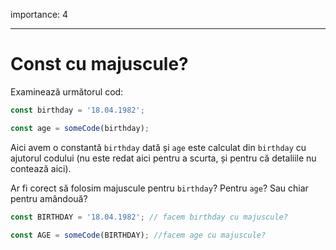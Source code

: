 importance: 4

---

# Const cu majuscule?

Examinează următorul cod:

```js
const birthday = '18.04.1982';

const age = someCode(birthday);
```

Aici avem o constantă `birthday` dată și `age` este calculat din  `birthday` cu ajutorul codului (nu este redat aici pentru a scurta, și pentru că detaliile nu contează aici).

Ar fi corect să folosim majuscule pentru `birthday`? Pentru `age`? Sau chiar pentru amândouă?

```js
const BIRTHDAY = '18.04.1982'; // facem birthday cu majuscule?

const AGE = someCode(BIRTHDAY); //facem age cu majuscule?
```
```

